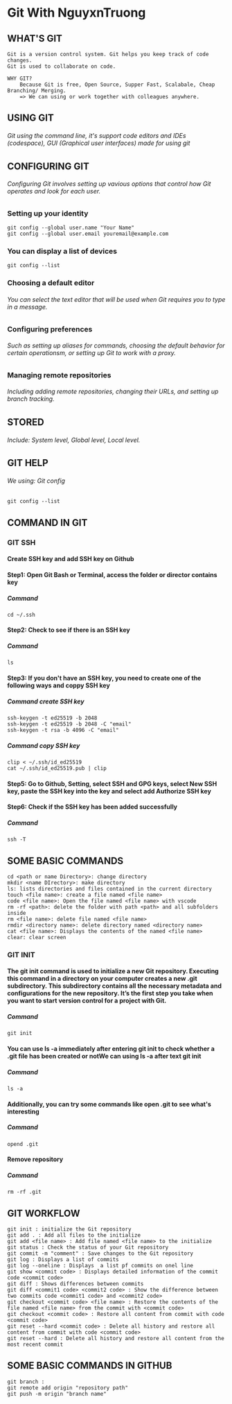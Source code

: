 # Git With NguyxnTruong

## WHAT'S GIT
    Git is a version control system. Git helps you keep track of code changes.
    Git is used to collaborate on code.

    WHY GIT? 
        Because Git is free, Open Source, Supper Fast, Scalabale, Cheap Branching/ Merging.
        => We can using or work together with colleagues anywhere.
##  USING GIT
###### Git using the command line, it's support code editors and IDEs (codespace), GUI (Graphical user interfaces) made for using git
## CONFIGURING GIT
######  Configuring Git involves setting up vavious options that control how Git operates and look for each user.
### Setting up your identity
    git config --global user.name "Your Name"
    git config --global user.email youremail@example.com
### You can display a list of devices
    git config --list
### Choosing a default editor
###### You can select the text editor that will be used when Git requires you to type in a message.
### Configuring preferences 
###### Such as setting up aliases for commands, choosing the default behavior for certain operationsm, or setting up Git to work with a proxy.
### Managing remote repositories
###### Including adding remote repositories, changing their URLs, and setting up branch tracking.
## STORED
###### Include: System level, Global level, Local level.
## GIT HELP
###### We using: Git config
    git config --list
## COMMAND IN GIT

### GIT SSH
#### Create SSH key and add SSH key on Github
#### Step1: Open Git Bash or Terminal, access the folder or director contains key
##### Command
    cd ~/.ssh
#### Step2: Check to see if there is an SSH key
##### Command
    ls
#### Step3: If you don't have an SSH key, you need to create one of the following ways and coppy SSH key
##### Command create SSH key
    ssh-keygen -t ed25519 -b 2048
    ssh-keygen -t ed25519 -b 2048 -C "email"
    ssh-keygen -t rsa -b 4096 -C "email"
##### Command copy SSH key
    clip < ~/.ssh/id_ed25519
    cat ~/.ssh/id_ed25519.pub | clip
#### Step5: Go to Github, Setting, select SSH and GPG keys, select New SSH key, paste the SSH key into the key and select add Authorize SSH key
#### Step6: Check if the SSH key has been added successfully
##### Command
    ssh -T

## SOME BASIC COMMANDS
    cd <path or name Directory>: change directory
    mkdir <name DIrectory>: make directory
    ls: lists directories and files contained in the current directory
    touch <file name>: create a file named <file name>
    code <file name>: Open the file named <file name> with vscode
    rm -rf <path>: delete the folder with path <path> and all subfolders inside
    rm <file name>: delete file named <file name>
    rmdir <directory name>: delete directory named <directory name>
    cat <file name>: Displays the contents of the named <file name>
    clear: clear screen

### GIT INIT
#### The git init command is used to initialize a new Git repository. Executing this command in a directory on your computer creates a new .git subdirectory. This subdirectory contains all the necessary metadata and configurations for the new repository. It’s the first step you take when you want to start version control for a project with Git.
##### Command
    git init
#### You can use ls -a immediately after entering git init to check whether a .git file has been created or notWe can using ls -a after text git init 
##### Command
    ls -a
#### Additionally, you can try some commands like open .git to see what's interesting
##### Command
    opend .git
#### Remove repository 
##### Command
    rm -rf .git
## GIT WORKFLOW
    git init : initialize the Git repository
    git add . : Add all files to the initialize
    git add <file name> : Add file named <file name> to the initialize
    git status : Check the status of your Git repository
    git commit -m "comment" : Save changes to the Git repository
    git log : Displays a list of commits
    git log --oneline : Displays  a list pf commits on onel line
    git show <commit code> : Displays detailed information of the commit code <commit code>
    git diff : Shows differences between commits
    git diff <commit1 code> <commit2 code> : Show the difference between two commits code <commit1 code> and <commit2 code>
    git checkout <commit code> <file name> : Restore the contents of the file named <file name> from the commit with <commit code>
    git checkout <commit code> : Restore all content from commit with code <commit code>
    git reset --hard <commit code> : Delete all history and restore all content from commit with code <commit code>
    git reset --hard : Delete all history and restore all content from the most recent commit
## SOME BASIC COMMANDS IN GITHUB
    git branch :
    git remote add origin "repository path"
    git push -m origin "branch name"

